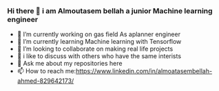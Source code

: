 ### Hi there 👋 i am Almoutasem bellah a junior Machine learning engineer
- 🔭 I’m currently working on gas field As aplanner engineer 
- 🌱 I’m currently learning Machine learning with Tensorflow
- 👯 I’m looking to collaborate on making real life projects 
- 🤔 i like to discuss with others who have the same interists
- 💬 Ask me about my repositories here 
- 📫 How to reach me:https://www.linkedin.com/in/almoatasembellah-ahmed-829642173/
<!--
**Almoutasembellah/Almoutasembellah** is a ✨ _special_ ✨ repository because its `README.md` (this file) appears on your GitHub profile.

Here are some ideas to get you started:

- 🔭 I’m currently working on gas field As aplanner engineer 
- 🌱 I’m currently learning Machine learning with Tensorflow
- 👯 I’m looking to collaborate on making real life projects 
- 🤔 I’m looking for help with ...
- 💬 Ask me about my repositories here 
- 📫 How to reach me:https://www.linkedin.com/in/almoatasembellah-ahmed-829642173/
- ..
-->
